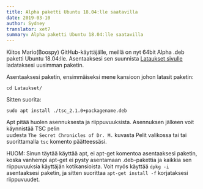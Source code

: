 ```yaml
---
title: Alpha paketti Ubuntu 18.04:lle saatavilla
date: 2019-03-10
author: Sydney
translator: xet7
summary: Alpha paketti Ubuntu 18.04:lle saatavilla
---
```


Kiitos Mario(Boospy) GitHub-käyttäjälle, meillä on nyt 64bit Alpha .deb
paketti Ubuntu 18.04:lle. Asentaaksesi sen suunnista [Lataukset sivulle][1] ladataksesi
uusimman paketin.

Asentaaksesi paketin, ensimmäiseksi mene kansioon johon latasit paketin:

~~~~~~~~~~~~~~~~~~~~~
cd Lataukset/
~~~~~~~~~~~~~~~~~~~~~

Sitten suorita:

~~~~~~~~~~~~~~~~~~~~~
sudo apt install ./tsc_2.1.0+packagename.deb
~~~~~~~~~~~~~~~~~~~~~

Apt pitää huolen asennuksesta ja riippuvuuksista. Asennuksen jälkeen voit käynnistää TSC pelin<br>
uudesta `The Secret Chronicles of Dr. M.` kuvasta Pelit valikossa tai tai suorittamalla
`tsc` komento päätteessäsi.

HUOM: Sinun täytää käyttää apt, ei apt-get komentoa asentaaksesi paketin, koska vanhempi apt-get ei pysty
asentamaan .deb-pakettia ja kaikkia sen riippuvuuksia käyttäjän kotikansioista. Voit myös käyttää
`dpkg -i` asentaaksesi paketin, ja sitten suorittaa `apt-get install -f` korjataksesi riippuvuudet.

[1]: /fi/download/#development-version
